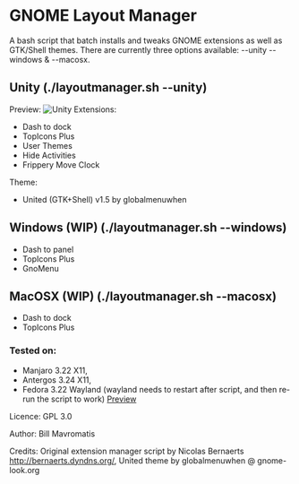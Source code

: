 # GNOME Layout Manager

A bash script that batch installs and tweaks GNOME extensions as well as GTK/Shell themes. There are currently three options available:
--unity --windows & --macosx.

## Unity (./layoutmanager.sh --unity)

Preview: 
![Unity](http://i.imgur.com/He66ZsK.png)
Extensions:
- Dash to dock
- TopIcons Plus
- User Themes
- Hide Activities
- Frippery Move Clock

Theme:
- United (GTK+Shell) v1.5 by globalmenuwhen

## Windows (WIP) (./layoutmanager.sh --windows)
- Dash to panel
- TopIcons Plus
- GnoMenu

## MacOSX (WIP) (./layoutmanager.sh --macosx)
- Dash to dock
- TopIcons Plus


### Tested on: 
- Manjaro 3.22 X11, 
- Antergos 3.24 X11, 
- Fedora 3.22 Wayland (wayland needs to restart after script, and then re-run the script to work) [Preview](http://i.imgur.com/692LOkr.png "Fedora 25 Workstation") 

Licence: GPL 3.0

Author: Bill Mavromatis

Credits: Original extension manager script by Nicolas Bernaerts http://bernaerts.dyndns.org/, United theme by globalmenuwhen @ gnome-look.org
